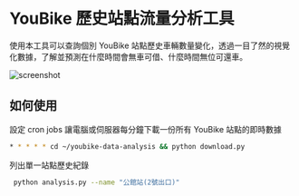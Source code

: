 # YouBike 歷史站點流量分析工具

使用本工具可以查詢個別 YouBike 站點歷史車輛數量變化，透過一目了然的視覺化數據，了解並預測在什麼時間會無車可借、什麼時間無位可還車。

![screenshot](demo.gif)

## 如何使用

設定 cron jobs 讓電腦或伺服器每分鐘下載一份所有 YouBike 站點的即時數據

```bash
* * * * * cd ~/youbike-data-analysis && python download.py
```

列出單一站點歷史紀錄

```bash
 python analysis.py --name "公館站(2號出口)"
```
